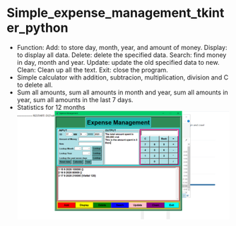 # Simple_expense_management_tkinter_python
- Function:
Add: to store day, month, year, and amount of money.
Display: to display all data.
Delete: delete the specified data.
Search: find money in day, month and year.
Update: update the old specified data to new.
Clean: Clean up all the text.
Exit: close the program.
- Simple calculator with addition, subtracion, multiplication, division and C to delete all.
- Sum all amounts, sum all amounts in month and year, sum all amounts in year, sum all amounts in the last 7 days.
- Statistics for 12 months
![Screenshot](picture.png)
